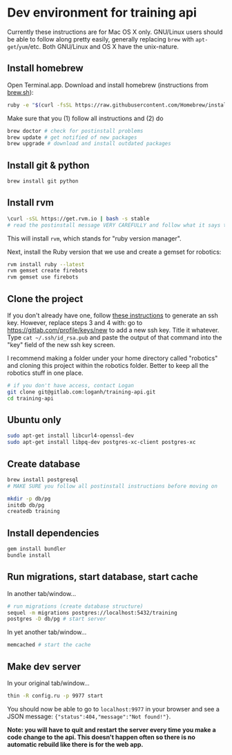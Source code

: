 # Dev environment for training api

Currently these instructions are for Mac OS X only. GNU/Linux users should be able to follow along pretty easily, generally replacing `brew` with `apt-get`/`yum`/etc. Both GNU/Linux and OS X have the unix-nature.

## Install homebrew
Open Terminal.app. Download and install homebrew (instructions from [brew.sh](http://brew.sh/)):
```bash
ruby -e "$(curl -fsSL https://raw.githubusercontent.com/Homebrew/install/master/install)"
```

Make sure that you (1) follow all instructions and (2) do
```bash
brew doctor # check for postinstall problems
brew update # get notified of new packages
brew upgrade # download and install outdated packages
```

## Install git & python
```bash
brew install git python
```

## Install rvm

```bash
\curl -sSL https://get.rvm.io | bash -s stable
# read the postinstall message VERY CAREFULLY and follow what it says to do
```

This will install `rvm`, which stands for "ruby version manager".

Next, install the Ruby version that we use and create a gemset for robotics:
```bash
rvm install ruby --latest
rvm gemset create firebots
rvm gemset use firebots
```

## Clone the project

If you don't already have one, follow [these instructions](https://help.github.com/articles/generating-ssh-keys/) to generate an ssh key.
However, replace steps 3 and 4 with: go to https://gitlab.com/profile/keys/new to add a new ssh key. Title it whatever.
Type `cat ~/.ssh/id_rsa.pub` and paste the output of that command into the "key" field of the new ssh key screen.

I recommend making a folder under your home directory called "robotics" and cloning this project within the robotics folder. Better to keep all the robotics stuff in one place.
```bash
# if you don't have access, contact Logan
git clone git@gitlab.com:loganh/training-api.git
cd training-api
```

## Ubuntu only

```bash
sudo apt-get install libcurl4-openssl-dev
sudo apt-get install libpq-dev postgres-xc-client postgres-xc
```

## Create database

```bash
brew install postgresql
# MAKE SURE you follow all postinstall instructions before moving on

mkdir -p db/pg
initdb db/pg
createdb training
```

## Install dependencies

```bash
gem install bundler
bundle install
```

## Run migrations, start database, start cache

In another tab/window...
```bash
# run migrations (create database structure)
sequel -m migrations postgres://localhost:5432/training
postgres -D db/pg # start server
```

In yet another tab/window...
```bash
memcached # start the cache
```

## Make dev server

In your original tab/window...
```bash
thin -R config.ru -p 9977 start
```

You should now be able to go to `localhost:9977` in your browser and see a JSON message: `{"status":404,"message":"Not found!"}`.

**Note: you will have to quit and restart the server every time you make a code change to the api. This doesn't happen often so there is no automatic rebuild like there is for the web app.**
